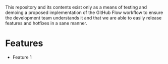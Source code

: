 This repository and its contents exist only as a means of testing and demoing a
proposed implementation of the GitHub Flow workflow to ensure the development
team understands it and that we are able to easily release features and
hotfixes in a sane manner.

# Features
* Feature 1
